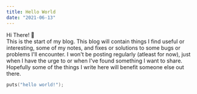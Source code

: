 ```yaml
---
title: Hello World
date: "2021-06-13"
---
```


Hi There! 👋  
This is the start of my blog. This blog will contain things I find useful or 
interesting, some of my notes, and fixes or solutions to some bugs or 
problems I'll encounter. I won't be posting regularly (atleast for now), just 
when I have the urge to or when I've found something I want to share. Hopefully 
some of the things I write here will benefit someone else out there.

```c
puts("hello world!");
```

